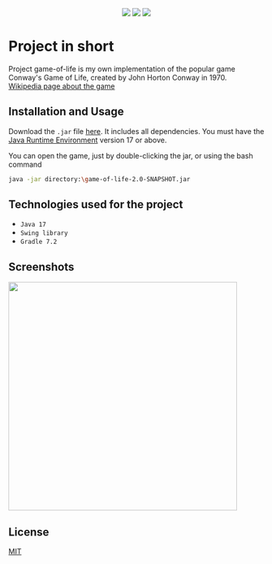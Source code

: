 <p align="center">
    <img src="https://img.shields.io/github/commit-activity/m/Franek-Antoniak/game-of-life" />
    <img src="https://img.shields.io/github/last-commit/Franek-Antoniak/game-of-life" />
    <img src="https://img.shields.io/tokei/lines/github/Franek-Antoniak/game-of-life" />
</p>

# Project in short
Project game-of-life is my own implementation of the popular game Conway's Game of Life,
created by John Horton Conway in 1970. \
[Wikipedia page about the game](https://www.wikiwand.com/en/Conway%27s_Game_of_Life)


## Installation and Usage
Download the `.jar` file [here](https://github.com/Franek-Antoniak/game-of-life/raw/master/build/libs/game-of-life-2.0-SNAPSHOT.jar). It includes all dependencies. You must have the [Java Runtime Environment](https://www.oracle.com/java/technologies/javase/jdk17-archive-downloads.html) version 17 or above.

You can open the game, just by double-clicking the jar, or using the bash command
```bash
java -jar directory:\game-of-life-2.0-SNAPSHOT.jar
```
## Technologies used for the project
- `Java 17`
- `Swing library`
- `Gradle 7.2`

## Screenshots
<img align="center" src="https://i.imgur.com/x1dLVdK.png" height="450" />

## License
[MIT](https://choosealicense.com/licenses/mit/)
